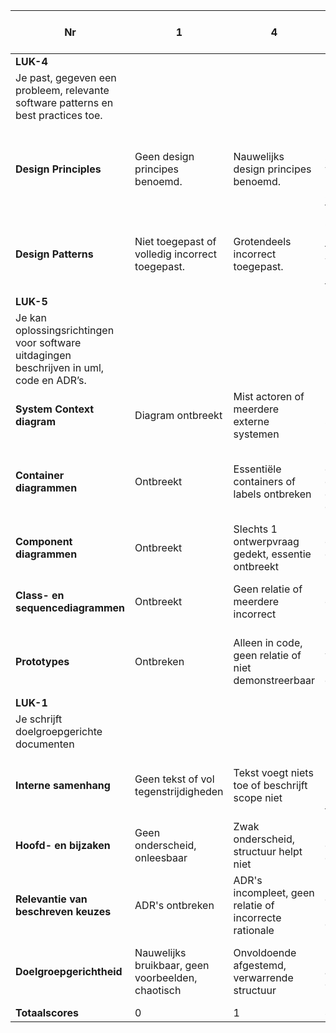 | Nr | 1 | 4 | 6 | 8 | 10 | Weging | Oordeel per aspect |
|----|---|---|---|---|----|--------|--------------------|
| **LUK-4** | | | | | | | |
| Je past, gegeven een probleem, relevante software patterns en best practices toe. | | | | | | | |
| **Design Principles** | Geen design principes benoemd. | Nauwelijks design principes benoemd. | Design principes benoemd maar zijn niet passend voor de casus of nauwelijks zichtbaar toegepast. | Design principes benoemd en deels correct toegepast. | Design principes benoemd en volledig correct toegepast. | 15% | |
| **Design Patterns** | Niet toegepast of volledig incorrect toegepast. | Grotendeels incorrect toegepast. | Slechts 1 of 2 patterns toegepast waarvan maximaal 1 correct toegepast. | 3 patterns toegepast waarvan minimaal 2 correct en 1 deels correct. | 3 patterns correct toegepast. | 15% | |
| **LUK-5** | | | | | | | |
| Je kan oplossingsrichtingen voor software uitdagingen beschrijven in uml, code en ADR’s. | | | | | | | |
| **System Context diagram** | Diagram ontbreekt | Mist actoren of meerdere externe systemen | Mist externe systemen | Mist relaties of labels niet beschrijvend | Eén label niet beschrijvend | Volledig en correct | 5% | |
| **Container diagrammen** | Ontbreekt | Essentiële containers of labels ontbreken | Enkele containers of relaties niet duidelijk, geen dynamisch diagram | Statisch en dynamisch diagram aanwezig, maar niet volledig beschrijvend | Grotendeels passend met dynamische diagrammen | Compleet met 3 dynamische diagrammen | 5% | |
| **Component diagrammen** | Ontbreekt | Slechts 1 ontwerpvraag gedekt, essentie ontbreekt | Enkele ontwerpvragen gedekt, labels niet beschrijvend | Vrijwel alles gedekt, enkele onvolledige labels | Vrijwel alles correct beschreven en gelabeld | Alles volledig correct en gedocumenteerd | 10% | |
| **Class- en sequencediagrammen** | Ontbreekt | Geen relatie of meerdere incorrect | Minderheid ontwerpvragen met fouten | Meerderheid ontwerpvragen correct | Alle ontwerpvragen grotendeels correct | Volledig correct en passend | 5% | |
| **Prototypes** | Ontbreken | Alleen in code, geen relatie of niet demonstreerbaar | Minderheid met 1 werkend prototype, niet goed afgestemd | Meerderheid met werkend prototype, los demonstreerbaar | Werkend prototype vanaf main branch, grotendeels kloppend | Alles geïntegreerd en volledig kloppend | 10% | |
| **LUK-1** | | | | | | | |
| Je schrijft doelgroepgerichte documenten | | | | | | | |
| **Interne samenhang** | Geen tekst of vol tegenstrijdigheden | Tekst voegt niets toe of beschrijft scope niet | Minderheid beschrijft keuzes/scope, bevat tegenstrijdigheden | Meerderheid beschrijft keuzes/scope, enkele tegenstrijdigheden | Vrijwel alle diagrammen goed toegelicht, nauwelijks tegenstrijdigheden | Alles volledig helder en zonder tegenstrijdigheden | 10% | |
| **Hoofd- en bijzaken** | Geen onderscheid, onleesbaar | Zwak onderscheid, structuur helpt niet | Onvoldoende consistent onderscheid | Redelijk onderscheid, structuur helpt deels | Duidelijk onderscheid, logische structuur | Perfect onderscheid, overzichtelijk en gestructureerd | 5% | |
| **Relevantie van beschreven keuzes** | ADR's ontbreken | ADR's incompleet, geen relatie of incorrecte rationale | < 3 ADR’s, gedeeltelijke relatie, inhoudelijk deels onjuist | ≥3 ADR’s, relatie correct, goede argumenten | ≥5 ADR’s, vrijwel volledige rationale | ≥5 ADR’s, volledig uitgewerkt met verwijzingen | 10% | |
| **Doelgroepgerichtheid** | Nauwelijks bruikbaar, geen voorbeelden, chaotisch | Onvoldoende afgestemd, verwarrende structuur | Basisinformatie aanwezig, maar onduidelijk | Grotendeels duidelijk, enkele inconsistenties | Vrijwel volledig afgestemd, logisch en bruikbaar | Volledig afgestemd, gestructureerd, compleet en duidelijk | 10% | |
| **Totaalscores** | 0 | 1 | 4 | 6 | 8 | 10 | |
